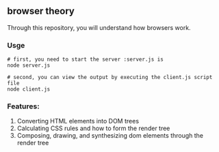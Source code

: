 ## browser theory

Through this repository, you will understand how browsers work.

### Usge

```shell
# first, you need to start the server :server.js is
node server.js

# second, you can view the output by executing the client.js script file
node client.js
```

### Features: 
1. Converting HTML elements into DOM trees
2. Calculating CSS rules and how to form the render tree
3. Composing, drawing, and synthesizing dom elements through the render tree
